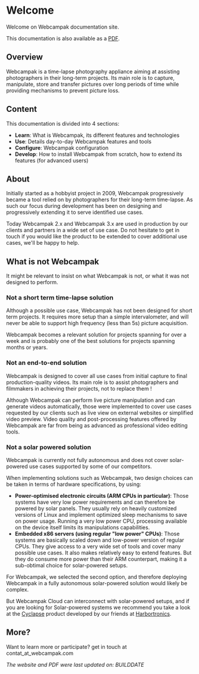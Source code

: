 # Welcome

Welcome on Webcampak documentation site.

This documentation is also available as a [PDF](http://doc.webcampak.com/webcampak3.x/web/en/PDF/User_Guide.pdf). 

## Overview

Webcampak is a time-lapse photography appliance aiming at assisting photographers in their long-term projects. Its main role is to capture, manipulate, store and transfer pictures over long periods of time while providing mechanisms to prevent picture loss.

## Content

This documentation is divided into 4 sections:

* __Learn__: What is Webcampak, its different features and technologies
* __Use__: Details day-to-day Webcampak features and tools
* __Configure__: Webcampak configuration
* __Develop__: How to install Webcampak from scratch, how to extend its features (for advanced users)
 
## About

Initially started as a hobbyist project in 2009, Webcampak progressively became a tool relied on by photographers for their long-term time-lapse. As such our focus during development has been on designing and progressively extending it to serve identified use cases.

Today Webcampak 2.x and Webcampak 3.x are used in production by our clients and partners in a wide set of use case. Do not hesitate to get in touch if you would like the product to be extended to cover additional use cases, we'll be happy to help.

## What is not Webcampak

It might be relevant to insist on what Webcampak is not, or what it was not designed to perform.

### Not a short term time-lapse solution

Although a possible use case, Webcampak has not been designed for short term projects. It requires more setup than a simple intervalometer, and will never be able to support high frequency (less than 5s) picture acquisition. 

Webcampak becomes a relevant solution for projects spanning for over a week and is probably one of the best solutions for projects spanning months or years.

### Not an end-to-end solution

Webcampak is designed to cover all use cases from initial capture to final production-quality videos. Its main role is to assist photographers and filmmakers in achieving their projects, not to replace them !

Although Webcampak can perform live picture manipulation and can generate videos automatically, those were implemented to cover use cases requested by our clients such as live view on external websites or simplified video preview. Video quality and post-processing features offered by Webcampak are far from being as advanced as professional video editing tools.

### Not a solar powered solution

Webcampak is currently not fully autonomous and does not cover solar-powered use cases supported by some of our competitors. 

When implementing solutions such as Webcampak, two design choices can be taken in terms of hardware specifications, by using:

* __Power-optimised electronic circuits (ARM CPUs in particular)__: Those systems have very low power requirements and can therefore be powered by solar panels. They usually rely on heavily customized versions of Linux and implement optimized sleep mechanisms to save on power usage. Running a very low power CPU, processing available on the device itself limits its manipulations capabilities.
* __Embedded x86 servers (using regular "low power" CPUs)__: Those systems are basically scaled down and low-power version of regular CPUs. They give access to a very wide set of tools and cover many possible use cases. It also makes relatively easy to extend features. But they do consume more power than their ARM counterpart, making it a sub-obtimal choice for solar-powered setups.

For Webcampak, we selected the second option, and therefore deploying Webcampak in a fully autonomous solar-powered solution would likely be complex.

But Webcampak Cloud can interconnect with solar-powered setups, and if you are looking for Solar-powered systems we recommend you take a look at the [Cyclapse](http://cyclapse.com/) product developed by our friends at [Harbortronics](https://www.harbortronics.com/).

## More?

Want to learn more or participate? get in touch at contat_at_webcampak.com

_The website and PDF were last updated on: BUILDDATE_

